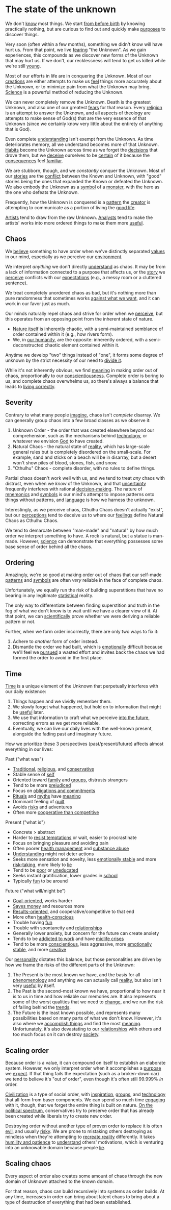 
# The state of the unknown

We don't [know](understanding.md) most things. We start [from before birth](maturity.md) by knowing practically nothing, but are curious to find out and quickly make [purposes](purpose.md) to discover things.

Very soon (often within a few months), something we didn't know will have hurt us. From that point, we live [fearing](mind-feelings-fear.md) "the Unknown". As we gain experiences, this compounds as we discover new forms of the Unknown that may hurt us. If we don't, our recklessness will tend to get us killed while we're still [young](maturity.md).

Most of our efforts in life are in conquering the Unknown. Most of our [creations](creations.md) are either attempts to make us [feel](mind-feelings.md) things more accurately about the Unknown, or to minimize pain from what the Unknown may bring. [Science](science.md) is a powerful method of reducing the Unknown.

We can never completely remove the Unknown. Death is the greatest Unknown, and also one of our greatest [fears](mind-feelings-fear.md) for that reason. Every [religion](religion.md) is an attempt to answer the Unknown, and all aspects of theology are attempts to make sense of God(s) that are the very essence of that Unknown (since we certainly know very little about the entirety of anything that is God).

Even complete [understanding](understanding.md) isn't exempt from the Unknown. As time deteriorates memory, all we understand becomes more of that Unknown. [Habits](habits.md) become the Unknown across time as we forget the [decisions](decisions.md) that drove them, but we [deceive](image.md) ourselves to be [certain](understanding-certainty.md) of it because the [consequences](results.md) feel [familiar](identity.md).

We are stubborn, though, and we *constantly* conquer the Unknown. Most of our [stories](stories.md) are the [conflict](people-conflicts.md) between the Known and Unknown, with "good" stories being the ones that expanded the Known or defeated the Unknown. We also embody the Unknown as a [symbol](symbols.md) of a [monster](stories-myths.md), with the hero as the one who defeats the Unknown.

Frequently, how the Unknown is conquered is a [pattern](symbols.md) the [creator](creations.md) is attempting to communicate as a portion of living the [good life](goodlife.md).

[Artists](mind-creativity.md) tend to draw from the raw Unknown. [Analysts](logic.md) tend to make the artists' works into more ordered things to make them more [useful](purpose.md).

## Chaos

We [believe](understanding-certainty.md) something to have order when we've distinctly separated [values](values.md) in our mind, especially as we perceive our [environment](reality.md).

We interpret *anything* we don't directly [understand](understanding.md) as chaos. It may be from a lack of information connected to a purpose that affects us, or the [story](stories.md) we [perceive](image.md) conflicts with our [expectations](imagination.md) (e.g., a messy room or a cluttered sentence).

We treat completely unordered chaos as bad, but it's nothing more than pure randomness that sometimes works [against what we want](purpose.md), and it can work in our favor just as much.

Our minds naturally repel chaos and strive for order when we [perceive](image.md), but this operates from an opposing point from the inherent state of nature.

- [Nature itself](reality.md) is inherently chaotic, with a semi-maintained semblance of order contained within it (e.g., how rivers form).
- We, in [our humanity](humanity.md), are the opposite: inherently ordered, with a semi-deconstructed chaotic element contained within it.

Anytime we develop "two" things instead of "one", it forms some degree of unknown by the strict necessity of our need to [divide it](logic.md).

While it's not inherently obvious, we find [meaning](meaning.md) in making order out of chaos, proportionally to our [conscientiousness](personality.md). Complete order is boring to us, and complete chaos overwhelms us, so there's always a balance that leads to [living correctly](goodlife.md).

## Severity

Contrary to what many people [imagine](imagination.md), chaos isn't *complete* disarray. We can generally group chaos into a few broad classes as we observe it:

1. Unknown Order - the order that was created elsewhere beyond our comprehension, such as the mechanisms behind [technology](technology.md), or whatever we envision [God](religion.md) to have created.
2. Natural Chaos - the natural state of [reality](reality.md), which has large-scale general rules but is completely disordered on the small-scale. For example, sand and sticks on a beach will be in disarray, but a desert won't show piles of blood, stones, fish, and snow.
3. "Cthulhu" Chaos - complete disorder, with no rules to define things.

Partial chaos doesn't work well with us, and we tend to treat *any* chaos with distrust, even when we *know* of the Unknown, and that [uncertainty](understanding-certainty.md) frequently interferes with rational [decision-making](decisions.md). The nature of [mnemonics](mind-memory.md) and [symbols](symbols.md) is our mind's attempt to impose patterns onto things without patterns, and [language](language.md) is how we harness the unknown.

Interestingly, as we perceive chaos, Cthulhu Chaos doesn't actually "exist", but our [perceptions](image.md) tend to deceive us to where our [feelings](mind-feelings.md) define Natural Chaos as Cthulhu Chaos.

We tend to demarcate between "man-made" and "natural" by how much order we interpret something to have. A rock is natural, but a statue is man-made. However, [science](science.md) can demonstrate that everything possesses some base sense of order behind all the chaos.

## Ordering

Amazingly, we're so good at making order out of chaos that our self-made [patterns](habits.md) and [symbols](symbols.md) are often *very* reliable in the face of complete chaos.

Unfortunately, we equally run the risk of building superstitions that have no bearing in any legitimate [statistical](math.md) reality.

The only way to differentiate between finding superstition and truth in the fog of what we don't know is to wait until we have a clearer view of it. At that point, we can [scientifically](science.md) prove whether we were deriving a reliable pattern or not.

Further, when we form order incorrectly, there are only two ways to fix it:

1. Adhere to *another* form of order instead.
2. Dismantle the order we had built, which is [emotionally](mind-feelings.md) difficult because we'll feel we [pursued](purpose.md) a wasted effort and invites back the chaos we had formed the order to avoid in the first place.

## Time

[Time](datetime.md) is a unique element of the Unknown that perpetually interferes with our daily existence:

1. Things happen and we vividly remember them.
2. We slowly forget what happened, but hold on to information that might be [useful](purpose.md) later.
3. We use that information to craft what we perceive [into the future](imagination.md), correcting errors as we get more reliable.
4. Eventually, we can live our daily lives with the well-known present, alongside the fading past and imaginary future.

How we prioritize these 3 perspectives (past/present/future) affects almost everything in our lives:

Past ("what was")

- [Traditional](culture.md), [religious](religion.md), and [conservative](politics-conservativeliberal.md)
- Stable sense of [self](identity.md)
- Oriented toward [family](people-family.md) and [groups](groups-member.md), distrusts strangers
- Tend to be more [prejudiced](understanding-certainty.md)
- Focus on [obligations and commitments](people-contracts.md)
- [Rituals](culture.md) and [myths](stories-myths.md) have [meaning](meaning.md)
- Dominant feeling of [guilt](mind-feelings-shame.md)
- Avoids [risks](socialrisk.md) and adventures
- Often more [cooperative than competitive](people-conflicts.md)

Present ("what is")

- Concrete > abstract
- Harder to [resist temptations](addiction.md) or wait, easier to procrastinate
- Focus on bringing pleasure and avoiding pain
- Often poorer [health management](body-4_health.md) and [substance abuse](addiction.md)
- [Understanding](understanding.md) might not deter actions
- Seeks more sensation and novelty, less [emotionally stable](mind-feelings.md) and more [risk-taking](socialrisk.md), more likely to [lie](people-lying.md)
- Tend to be [poor](classes.md) or [uneducated](education.md)
- Seeks instant gratification, lower grades in [school](education.md)
- Typically [fun](fun.md) to be around

Future ("what will/might be")

- [Goal-oriented](success-4_routine.md), works harder
- [Saves money](money-3_budget.md) and resources more
- [Results-oriented](results.md), and cooperative/competitive to that end
- More often [health-conscious](body-4_health.md)
- Trouble having [fun](fun.md)
- Trouble with spontaneity and [relationships](people-4_friends.md)
- Generally lower anxiety, but concern for the future can create anxiety
- Tends to be [addicted to work](addiction.md) and have [midlife crises](maturity.md)
- Tend to be more [conscientious](morality.md), less aggressive, more [emotionally stable](mind-feelings.md), and more [creative](mind-creativity.md)

Our [personality](personality.md) dictates this balance, but those personalities are driven by how we frame the risks of the different parts of the Unknown:

1. The Present is the most known we have, and the basis for all [phenomenology](mind-feelings.md) and anything we can actually call [reality](reality.md), but also isn't very [useful](purpose.md) by itself.
2. The Past is the second-most known we have, proportional to how near it is to us in time and how reliable our memories are. It also represents some of the worst qualities that we need to [change](people-changes.md), and we run the risk of falling behind the [trends](trends.md).
3. The Future is the least known possible, and represents many possibilities based on many parts of what we don't know. However, it's also where we [accomplish things](results.md) and find the most [meaning](meaning.md). Unfortunately, it's also devastating to our [relationships](people-friends.md) with others and too much focus on it can destroy [society](culture.md).

## Scaling order

Because order is a value, it can compound on itself to establish an elaborate system. However, we only interpret order when it accomplishes a [purpose](purpose.md) we [expect](imagination.md). If that thing fails the expectation (such as a broken-down car) we tend to believe it's "out of order", even though it's often still 99.999% *in* order.

[Civilization](culture.md) is a type of social order, with [inspiration](creations.md), [groups](groups-member.md), and [technology](technology.md) that all form from baser components. We can spend so much time [engaging](understanding.md) with it, though, that we forget the entire thing is built on nature. [On the political spectrum](politics-conservativeliberal.md), conservatives try to preserve order that has already been created while liberals try to create new order.

Destroying order without another type of proven order to replace it is often [evil](morality-evil.md), and usually [risky](safety.md). We are prone to mistaking others destroying as mindless when they're attempting to [recreate reality](creations.md) differently. It takes [humility and patience](morality.md) to [understand](understanding.md) others' motivations, which is venturing into an unknowable domain because people [lie](people-lying.md).

## Scaling chaos

Every aspect of order also creates some amount of chaos through the new domain of Unknown attached to the known domain.

For that reason, chaos can build recursively into systems as order builds. At any time, increases in order can bring about latent chaos to bring about a type of destruction of everything that had been established.
